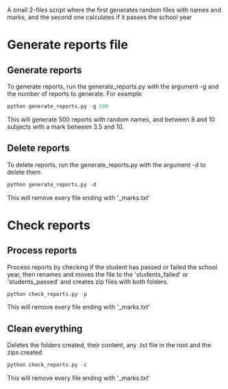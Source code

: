 A small 2-files script where the first generates random files with names and marks, and the second one calculates if it passes the school year


# Generate reports file

## Generate reports

To generate reports, run the generate_reports.py with the argument -g and the number of reports to generate. For example:

```python
python generate_reports.py -g 500
```

This will generate 500 reports with random names, and between 8 and 10 subjects with a mark between 3.5 and 10.

## Delete reports

To delete reports, run the generate_reports.py with the argument -d to delete them

```python
python generate_reports.py -d
```

This will remove every file ending with '_marks.txt'

# Check reports

## Process reports

Process reports by checking if the student has passed or failed the school year, then renames and moves the file to the 'students_failed' or 'students_passed' and creates zip files with both folders.

```python
python check_reports.py -p
```

This will remove every file ending with '_marks.txt'

## Clean everything

Deletes the folders created, their content, any .txt file in the root and the zips created

```python
python check_reports.py -c
```

This will remove every file ending with '_marks.txt'